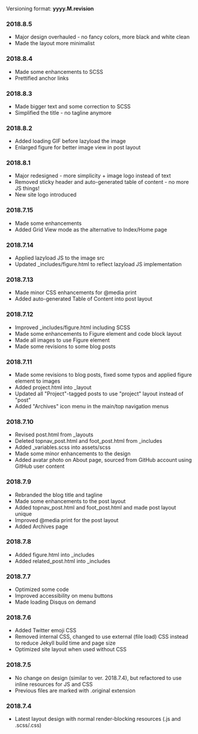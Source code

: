 Versioning format: **yyyy.M.revision**

### 2018.8.5
- Major design overhauled - no fancy colors, more black and white clean
- Made the layout more minimalist

### 2018.8.4
- Made some enhancements to SCSS
- Prettified anchor links

### 2018.8.3
- Made bigger text and some correction to SCSS
- Simplified the title - no tagline anymore

### 2018.8.2
- Added loading GIF before lazyload the image
- Enlarged figure for better image view in post layout

### 2018.8.1
- Major redesigned - more simplicity + image logo instead of text
- Removed sticky header and auto-generated table of content - no more JS things!
- New site logo introduced

### 2018.7.15
- Made some enhancements
- Added Grid View mode as the alternative to Index/Home page

### 2018.7.14
- Applied lazyload JS to the image src
- Updated _includes/figure.html to reflect lazyload JS implementation

### 2018.7.13
- Made minor CSS enhancements for @media print
- Added auto-generated Table of Content into post layout

### 2018.7.12
- Improved _includes/figure.html including SCSS
- Made some enhancements to Figure element and code block layout
- Made all images to use Figure element
- Made some revisions to some blog posts

### 2018.7.11
- Made some revisions to blog posts, fixed some typos and applied figure element to images
- Added project.html into _layout
- Updated all "Project"-tagged posts to use "project" layout instead of "post"
- Added "Archives" icon menu in the main/top navigation menus

### 2018.7.10

- Revised post.html from _layouts
- Deleted topnav_post.html and foot_post.html from _includes
- Added _variables.scss into assets/scss
- Made some minor enhancements to the design
- Added avatar photo on About page, sourced from GitHub account using GitHub user content

### 2018.7.9

- Rebranded the blog title and tagline
- Made some enhancements to the post layout
- Added topnav_post.html and foot_post.html and made post layout unique
- Improved @media print for the post layout
- Added Archives page

### 2018.7.8

- Added figure.html into _includes
- Added related_post.html into _includes

### 2018.7.7

- Optimized some code
- Improved accessibility on menu buttons
- Made loading Disqus on demand

### 2018.7.6

- Added Twitter emoji CSS
- Removed internal CSS, changed to use external (file load) CSS instead to reduce Jekyll build time and page size
- Optimized site layout when used without CSS

### 2018.7.5

- No change on design (similar to ver. 2018.7.4), but refactored to use inline resources for JS and CSS
- Previous files are marked with .original extension

### 2018.7.4

- Latest layout design with normal render-blocking resources (.js and .scss/.css)